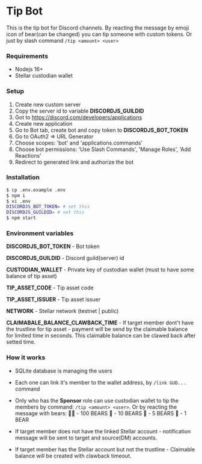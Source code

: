 # Tip Bot
This is the tip bot for Discord channels. By reacting the message by emoji icon of bear(can be changed) you can tip someone with custom tokens. Or just by slash command ```/tip <amount> <user>```

### Requirements
- Nodejs 16+
- Stellar custodian wallet

### Setup
1. Create new custom server
2. Copy the server id to variable **DISCORDJS_GUILDID**
1. Got to https://discord.com/developers/applications
2. Create new application
3. Go to Bot tab, create bot and copy token to **DISCORDJS_BOT_TOKEN**
4. Go to OAuth2 => URL Generator
5. Choose scopes: 'bot' and 'applications.commands'
6. Choose bot permissions: 'Use Slash Commands', 'Manage Roles', 'Add Reactions'
7. Redirect to generated link and authorize the bot

### Installation
```bash
$ cp .env.example .env
$ npm i
$ vi .env
DISCORDJS_BOT_TOKEN= # set this
DISCORDJS_GUILDID= # set this
$ npm start
```

### Environment variables
**DISCORDJS_BOT_TOKEN** - Bot token

**DISCORDJS_GUILDID** - Discord guild(server) id

**CUSTODIAN_WALLET** - Private key of custodian wallet (must to have some balance of tip asset)

**TIP_ASSET_CODE** - Tip asset code

**TIP_ASSET_ISSUER** - Tip asset issuer

**NETWORK** - Stellar network (testnet | public)

**CLAIMABALE_BALANCE_CLAWBACK_TIME** - If target member dont't have the trustline for tip asset - payment will be send by the claimable balance for limited time in seconds. This claimable balance can be clawed back after setted time.

### How it works
* SQLite database is managing the users
* Each one can link it's member to the wallet address, by ```/link GUD...``` command
* Only who has the **Sponsor** role can use custodian wallet to tip the members by command: ```/tip <amount> <user>```. Or by reacting the message with bears:
🐻‍❄️ - 100 BEARS
🐻 - 10 BEARS
🐼 - 5 BEARS
🧸 - 1 BEAR

* If target member does not have the linked Stellar account - notification message will be sent to target and source(DM) accounts.
* If target member has the Stellar account but not the trustline - Claimable balance will be created with clawback timeout.